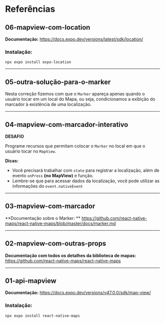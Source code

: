 # Referências

## 06-mapview-com-location

**Documentação:** https://docs.expo.dev/versions/latest/sdk/location/

### Instalação:

`npx expo install expo-location`

---

## 05-outra-solução-para-o-marker

Nesta correção fizemos com que o `Marker` apareça apenas quando o usuário tocar em um local do Mapa, ou seja, condicionamos a exibição do marcador à existência de uma localização.

---

## 04-mapview-com-marcador-interativo

**DESAFIO**

Programe recursos que permitam colocar o `Marker` no local em que o usuário tocar no `MapView`.

**Dicas:**

- Você precisará trabalhar com `state` para registrar a localização, além de evento `onPress` **(no MapView)** e função.
- Lembre-se que para acessar dados da localização, você pode utilizar as informações do `event.nativeEvent`

---

## 03-mapview-com-marcador

**Documentação sobre o Marker: ** https://github.com/react-native-maps/react-native-maps/blob/master/docs/marker.md

---

## 02-mapview-com-outras-props

**Documentação com todos os detalhes da biblioteca de mapas:** https://github.com/react-native-maps/react-native-maps

---

## 01-api-mapview

**Documentação:** https://docs.expo.dev/versions/v47.0.0/sdk/map-view/

### Instalação:

`npx expo install react-native-maps`
